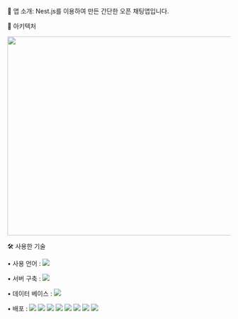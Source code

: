 📢 앱 소개: Nest.js를 이용하여 만든 간단한 오픈 채팅앱입니다.
 

🌉 아키텍처


<img src="https://user-images.githubusercontent.com/119035068/208230970-e9710d2f-e52f-4e17-8ad2-b90fd86c8dae.PNG" width="900" height="450"/>


🛠 사용한 기술

• 사용 언어 :
<img src="https://img.shields.io/badge/typescript-3178C6?style=for-the-badge&logo=typescript&logoColor=white">

• 서버 구축 :
<img src="https://img.shields.io/badge/nest.js-E0234E?style=for-the-badge&logo=nestjs&logoColor=white">
 

• 데이터 베이스 :
<img src="https://img.shields.io/badge/mongoDB-47A248?style=for-the-badge&logo=mongodb&logoColor=white">


• 배포 :
<img src="https://img.shields.io/badge/EC2-FF9900?style=for-the-badge&logo=amazonec2&logoColor=white"> <img src="https://img.shields.io/badge/github-181717?style=for-the-badge&logo=github&logoColor=white"> <img src="https://img.shields.io/badge/githubactions-2088FF?style=for-the-badge&logo=githubactions&logoColor=white"> <img src="https://img.shields.io/badge/codedeploy-47A248?style=for-the-badge&logo=amazoncodedeploy&logoColor=white"> <img src="https://img.shields.io/badge/docker-2496ED?style=for-the-badge&logo=docker&logoColor=white"> <img src="https://img.shields.io/badge/awss3-E0234E?style=for-the-badge&logo=amazons3&logoColor=white"> <img src="https://img.shields.io/badge/nginx-009639?style=for-the-badge&logo=nginx&logoColor=white"> <img src="https://img.shields.io/badge/socket.io-010101?style=for-the-badge&logo=socket.io&logoColor=white">
  
